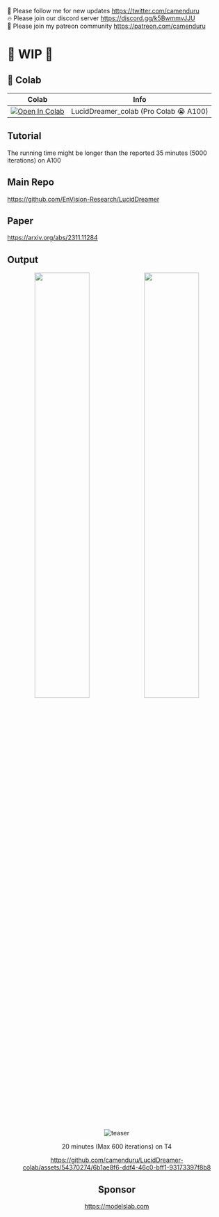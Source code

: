 🐣 Please follow me for new updates https://twitter.com/camenduru <br />
🔥 Please join our discord server https://discord.gg/k5BwmmvJJU <br />
🥳 Please join my patreon community https://patreon.com/camenduru <br />

# 🚦 WIP 🚦

## 🦒 Colab

| Colab | Info
| --- | --- |
[![Open In Colab](https://colab.research.google.com/assets/colab-badge.svg)](https://colab.research.google.com/github/camenduru/LucidDreamer-colab/blob/main/LucidDreamer_colab.ipynb) | LucidDreamer_colab (Pro Colab 😭 A100)

## Tutorial
The running time might be longer than the reported 35 minutes (5000 iterations) on A100

## Main Repo
https://github.com/EnVision-Research/LucidDreamer

## Paper
https://arxiv.org/abs/2311.11284

## Output

<div align=center>
<img src="https://github.com/EnVision-Research/LucidDreamer/blob/main/resources/gif/demo-1.gif" width="50%"/><img src="https://github.com/EnVision-Research/LucidDreamer/blob/main/resources/gif/demo-2.gif" width="50%"/> 

![teaser](https://github.com/camenduru/LucidDreamer-colab/assets/54370274/4832cef3-c8d7-46b6-a88e-7d406e68da57)

20 minutes (Max 600 iterations) on T4

https://github.com/camenduru/LucidDreamer-colab/assets/54370274/6b1ae8f6-ddf4-46c0-bff1-93173397f8b8

## Sponsor
https://modelslab.com
